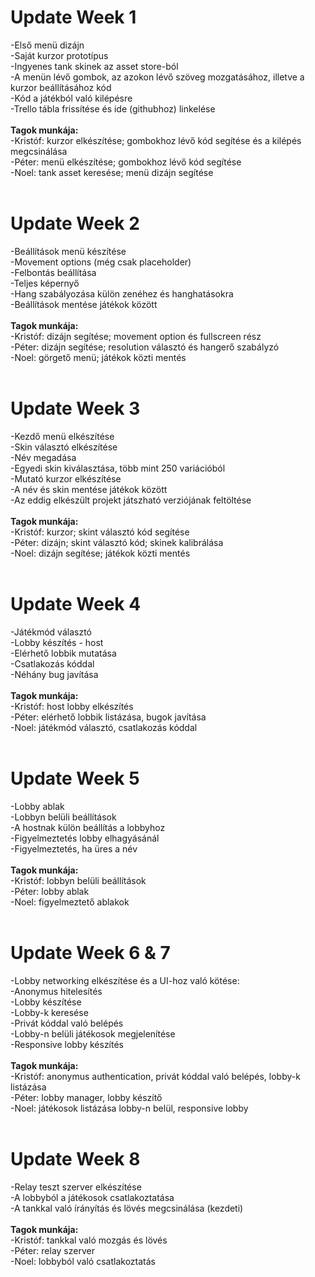 <h1>Update Week 1</h1>
-Első menü dizájn <br>
-Saját kurzor prototípus <br>
-Ingyenes tank skinek az asset store-ból <br>
-A menün lévő gombok, az azokon lévő szöveg mozgatásához, illetve a kurzor beállításához kód  <br>
-Kód a játékból való kilépésre <br>
-Trello tábla frissítése és ide (githubhoz) linkelése <br>

<br>
<strong>Tagok munkája: </strong><br>
-Kristóf: kurzor elkészítése; gombokhoz lévő kód segítése és a kilépés megcsinálása <br>
-Péter: menü elkészítése; gombokhoz lévő kód segítése <br>
-Noel: tank asset keresése; menü dizájn segítése <br>

 <br>
<h1>Update Week 2</h1>
-Beállítások menü készítése <br>
-Movement options (még csak placeholder) <br>
-Felbontás beállítása <br>
-Teljes képernyő  <br>
-Hang szabályozása külön zenéhez és hanghatásokra <br>
-Beállítások mentése játékok között <br>

 <br>
<strong>Tagok munkája: </strong><br>
-Kristóf: dizájn segítése; movement option és fullscreen rész <br>
-Péter: dizájn segítése; resolution választó és hangerő szabályzó <br>
-Noel: görgető menü; játékok közti mentés <br>

 <br>
<h1>Update Week 3</h1>
-Kezdő menü elkészítése <br>
-Skin választó elkészítése <br>
-Név megadása <br>
-Egyedi skin kiválasztása, több mint 250 variációból <br>
-Mutató kurzor elkészítése <br>
-A név és skin mentése játékok között <br>
-Az eddig elkészült projekt játszható verziójának feltöltése <br>

 <br>
<strong>Tagok munkája: </strong><br>
-Kristóf: kurzor; skint választó kód segítése <br>
-Péter: dizájn; skint választó kód; skinek kalibrálása <br>
-Noel: dizájn segítése; játékok közti mentés <br>

 <br>
 <h1>Update Week 4</h1>
-Játékmód választó <br>
-Lobby készítés - host <br>
-Elérhető lobbik mutatása <br>
-Csatlakozás kóddal <br>
-Néhány bug javítása <br>

 <br>
<strong>Tagok munkája: </strong><br>
-Kristóf: host lobby elkészítés <br>
-Péter: elérhető lobbik listázása, bugok javítása <br>
-Noel: játékmód választó, csatlakozás kóddal <br>

 <br>
  <h1>Update Week 5</h1>
-Lobby ablak <br>
-Lobbyn belüli beállítások <br>
-A hostnak külön beállítás a lobbyhoz <br>
-Figyelmeztetés lobby elhagyásánál <br>
-Figyelmeztetés, ha üres a név <br>

 <br>
<strong>Tagok munkája: </strong><br>
-Kristóf: lobbyn belüli beállítások <br>
-Péter: lobby ablak <br>
-Noel: figyelmeztető ablakok <br>

 <br>
  <h1>Update Week 6 & 7</h1>
-Lobby networking elkészítése és a UI-hoz való kötése: <br>
-Anonymus hitelesítés <br>
-Lobby készítése <br>
-Lobby-k keresése <br>
-Privát kóddal való belépés <br>
-Lobby-n belüli játékosok megjelenítése <br>
-Responsive lobby készítés <br>

 <br>
<strong>Tagok munkája: </strong><br>
-Kristóf: anonymus authentication, privát kóddal való belépés, lobby-k listázása <br>
-Péter: lobby manager, lobby készítő <br>
-Noel: játékosok listázása lobby-n belül, responsive lobby <br>

 <br>
   <h1>Update Week 8 </h1>
-Relay teszt szerver elkészítése <br>
-A lobbyból a játékosok csatlakoztatása <br>
-A tankkal való írányítás és lövés megcsinálása (kezdeti) <br>

 <br>
<strong>Tagok munkája: </strong><br>
-Kristóf: tankkal való mozgás és lövés <br>
-Péter: relay szerver <br>
-Noel: lobbyból való csatlakoztatás <br>

 <br>
